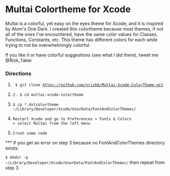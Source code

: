 # Multai Colortheme for Xcode

Multai is a colorful, yet easy on the eyes theme for Xcode, and it is inspired by Atom's One Dark. I created this colortheme because most themes, if not all of the ones I've encountered, have the same color values for Classes, Functions, Constants, etc. This theme has different colors for each while trying to not be overwhelmingly colorful.

If you like it or have colorful suggestions (see what I did there), tweet me @Rizk_Taker

### Directions

1. <code> $ git clone https://github.com/nrizk6/Multai-Xcode-ColorTheme.git</code>

2. <code>2. $ cd multai-xcode-colortheme</code>

3. <code>$ cp *.dvtcolortheme ~/Library/Developer/Xcode/UserData/FontAndColorThemes/</code>

4. <code>Restart Xcode and go to Preferences > Fonts & Colors > select Multai from the left menu</code>

5. <code>Crush some code</code>

*** if you get an error on step 3 because no FontAndColorThemes directory exists:

<code>$ mkdir -p ~/Library/Developer/Xcode/UserData/FontAndColorThemes/</code>
then repeat from step 3
